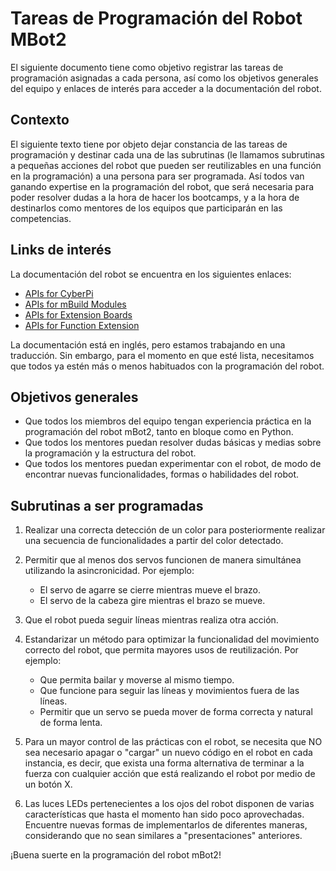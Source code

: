 # Tareas de Programación del Robot MBot2

El siguiente documento tiene como objetivo registrar las tareas de programación asignadas a cada persona, así como los objetivos generales del equipo y enlaces de interés para acceder a la documentación del robot.

## Contexto

El siguiente texto tiene por objeto dejar constancia de las tareas de programación y destinar cada una de las subrutinas (le llamamos subrutinas a pequeñas acciones del robot que pueden ser reutilizables en una función en la programación) a una persona para ser programada. Así todos van ganando expertise en la programación del robot, que será necesaria para poder resolver dudas a la hora de hacer los bootcamps, y a la hora de destinarlos como mentores de los equipos que participarán en las competencias.

## Links de interés

La documentación del robot se encuentra en los siguientes enlaces:

- [APIs for CyberPi](https://education.makeblock.com/help/mblock-python-editor-python-api-documentation-for-cyberpi/)
- [APIs for mBuild Modules](https://education.makeblock.com/help/mblock-python-editor-apis-for-mbuild-modules)
- [APIs for Extension Boards](https://education.makeblock.com/help/mblock-python-editor-apis-for-extension-boards)
- [APIs for Function Extension](https://education.makeblock.com/help/mblock-python-editor-apis-for-function-extension)

La documentación está en inglés, pero estamos trabajando en una traducción. Sin embargo, para el momento en que esté lista, necesitamos que todos ya estén más o menos habituados con la programación del robot.

## Objetivos generales

- Que todos los miembros del equipo tengan experiencia práctica en la programación del robot mBot2, tanto en bloque como en Python.
- Que todos los mentores puedan resolver dudas básicas y medias sobre la programación y la estructura del robot.
- Que todos los mentores puedan experimentar con el robot, de modo de encontrar nuevas funcionalidades, formas o habilidades del robot.

## Subrutinas a ser programadas

1. Realizar una correcta detección de un color para posteriormente realizar una secuencia de funcionalidades a partir del color detectado.
2. Permitir que al menos dos servos funcionen de manera simultánea utilizando la asincronicidad. Por ejemplo:
   - El servo de agarre se cierre mientras mueve el brazo.
   - El servo de la cabeza gire mientras el brazo se mueve.
3. Que el robot pueda seguir líneas mientras realiza otra acción.

4. Estandarizar un método para optimizar la funcionalidad del movimiento correcto del robot, que permita mayores usos de reutilización. Por ejemplo:
   - Que permita bailar y moverse al mismo tiempo.
   - Que funcione para seguir las líneas y movimientos fuera de las líneas.
   - Permitir que un servo se pueda mover de forma correcta y natural de forma lenta.
5. Para un mayor control de las prácticas con el robot, se necesita que NO sea necesario apagar o "cargar" un nuevo código en el robot en cada instancia, es decir, que exista una forma alternativa de terminar a la fuerza con cualquier acción que está realizando el robot por medio de un botón X.
6. Las luces LEDs pertenecientes a los ojos del robot disponen de varias características que hasta el momento han sido poco aprovechadas. Encuentre nuevas formas de implementarlos de diferentes maneras, considerando que no sean similares a "presentaciones" anteriores.

¡Buena suerte en la programación del robot mBot2!

